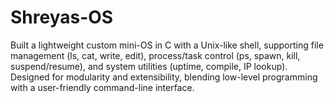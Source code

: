 # Shreyas-OS
Built a lightweight custom mini-OS in C with a Unix-like shell, supporting file management (ls, cat, write, edit), process/task control (ps, spawn, kill, suspend/resume), and system utilities (uptime, compile, IP lookup). Designed for modularity and extensibility, blending low-level programming with a user-friendly command-line interface.
